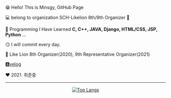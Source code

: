 
😁 Hello! This is Minsgy, GitHub Page  


💻 belong to organization  SCH-Likelion 8th/9th Organizer 🦁  


🤩 Programming I Have Learned **C, C++, JAVA, Django, HTML/CSS, JSP, Python** ...  


😏 I will commit every day.  
  
🦁 Like Lion 8th Organizer(2020), 9th Representative Organizer(2021)  
  
🅱[velog](https://velog.io/@minsgy)   

❤ 2021. 취준중

  
<div align=center>  
  
---

[![Top Langs](https://github-readme-stats.vercel.app/api/top-langs/?username=minsgy&layout=compact)](https://github.com/anuraghazra/github-readme-stats)
</div>
